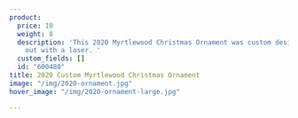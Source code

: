 ```yaml
---
product:
  price: 10
  weight: 8
  description: 'This 2020 Myrtlewood Christmas Ornament was custom designed and cut
    out with a laser. '
  custom_fields: []
  id: "600480"
title: 2020 Custom Myrtlewood Christmas Ornament
image: "/img/2020-ornament.jpg"
hover_image: "/img/2020-ornament-large.jpg"

---
```

